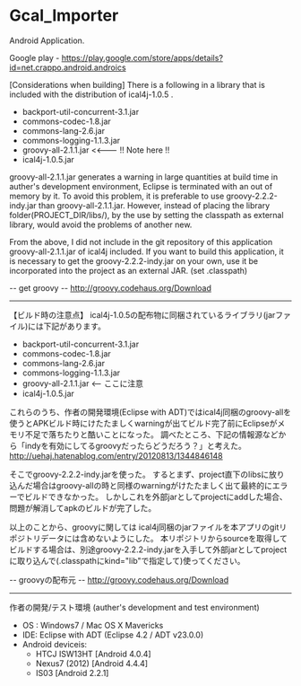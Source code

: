 Gcal_Importer
=============

Android Application.

Google play - https://play.google.com/store/apps/details?id=net.crappo.android.androics


[Considerations when building]
There is a following in a library that is included with the distribution of ical4j-1.0.5 . 
 * backport-util-concurrent-3.1.jar 
 * commons-codec-1.8.jar 
 * commons-lang-2.6.jar 
 * commons-logging-1.1.3.jar 
 * groovy-all-2.1.1.jar   <<--- !! Note here !! 
 * ical4j-1.0.5.jar 

groovy-all-2.1.1.jar generates a warning in large quantities at build time in auther's development environment,  Eclipse is terminated with an out of memory by it. 
To avoid this problem, it is preferable to use groovy-2.2.2-indy.jar than groovy-all-2.1.1.jar. 
However, instead of placing the library folder(PROJECT_DIR/libs/), by the use by setting the classpath as external library, would avoid the problems of another new. 

From the above, I did not include in the git repository of this application groovy-all-2.1.1.jar of ical4j included. 
If you want to build this application, it is necessary to get the groovy-2.2.2-indy.jar on your own, use it be incorporated into the project as an external JAR. (set .classpath) 

 -- get groovy -- 
  http://groovy.codehaus.org/Download 


----------------------------------------------------------------------

【ビルド時の注意点】
ical4j-1.0.5の配布物に同梱されているライブラリ(jarファイル)には下記があります。 
 * backport-util-concurrent-3.1.jar 
 * commons-codec-1.8.jar 
 * commons-lang-2.6.jar 
 * commons-logging-1.1.3.jar 
 * groovy-all-2.1.1.jar   <-- ここに注意 
 * ical4j-1.0.5.jar 

これらのうち、作者の開発環境(Eclipse with ADT)ではical4j同梱のgroovy-allを使うとAPKビルド時にけたたましくwarningが出てビルド完了前にEclipseがメモリ不足で落ちたりと酷いことになった。
調べたところ、下記の情報源などから「indyを有効にしてるgroovyだったらどうだろう？」と考えた。 
http://uehaj.hatenablog.com/entry/20120813/1344846148

そこでgroovy-2.2.2-indy.jarを使った。 
するとまず、project直下のlibsに放り込んだ場合はgroovy-allの時と同様のwarningがけたたましく出て最終的にエラーでビルドできなかった。 
しかしこれを外部jarとしてprojectにaddした場合、問題が解消してapkのビルドが完了した。 

以上のことから、groovyに関しては ical4j同梱のjarファイルを本アプリのgitリポジトリデータには含めないようにした。 
本リポジトリからsourceを取得してビルドする場合は、別途groovy-2.2.2-indy.jarを入手して外部jarとしてprojectに取り込んで(.classpathにkind="lib"で指定して)使ってください。 

 -- groovyの配布元 --
  http://groovy.codehaus.org/Download

----------------------------------------------------------------------

作者の開発/テスト環境  (auther's development and test environment)

 * OS : Windows7 / Mac OS X Mavericks 
 * IDE: Eclipse with ADT (Eclipse 4.2 / ADT v23.0.0) 
 * Android deviceis: 
    * HTCJ ISW13HT    [Android 4.0.4] 
    * Nexus7 (2012)   [Android 4.4.4] 
    * IS03            [Android 2.2.1] 

